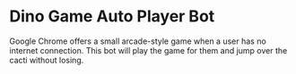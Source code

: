 # Dino Game Auto Player Bot

Google Chrome offers a small arcade-style game when a user has no internet connection. This bot will play the game for them and jump over the cacti without losing.
